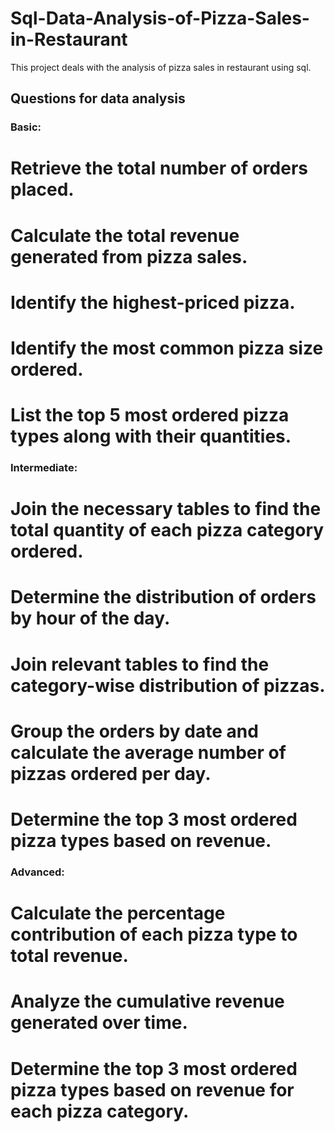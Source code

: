 # Sql-Data-Analysis-of-Pizza-Sales-in-Restaurant
This project deals with the analysis of pizza sales in restaurant using sql.

## Questions for data analysis
### Basic:
# Retrieve the total number of orders placed.
# Calculate the total revenue generated from pizza sales.
# Identify the highest-priced pizza.
# Identify the most common pizza size ordered.
# List the top 5 most ordered pizza types along with their quantities.


### Intermediate:
# Join the necessary tables to find the total quantity of each pizza category ordered.
# Determine the distribution of orders by hour of the day.
# Join relevant tables to find the category-wise distribution of pizzas.
# Group the orders by date and calculate the average number of pizzas ordered per day.
# Determine the top 3 most ordered pizza types based on revenue.

### Advanced:
# Calculate the percentage contribution of each pizza type to total revenue.
# Analyze the cumulative revenue generated over time.
# Determine the top 3 most ordered pizza types based on revenue for each pizza category.
